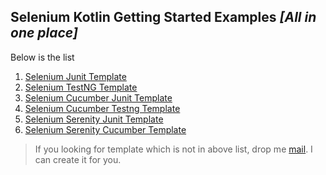  ## Selenium Kotlin Getting Started Examples *[All in one place]*
 
 Below is the list
 
  1. [Selenium Junit Template](https://github.com/sridharbandi/Selenium-Kotlin-Getting-Started-Examples/tree/master/Selenium-Junit-Template)
  2. [Selenium TestNG Template](https://github.com/sridharbandi/Selenium-Kotlin-Getting-Started-Examples/tree/master/Selenium-Testng-Template)
  3. [Selenium Cucumber Junit Template](https://github.com/sridharbandi/Selenium-Kotlin-Getting-Started-Examples/tree/master/Selenium-Cucumber-Junit-Template)
  4. [Selenium Cucumber Testng Template](https://github.com/sridharbandi/Selenium-Kotlin-Getting-Started-Examples/tree/master/Selenium-Cucumber-Testng-Template)
  5. [Selenium Serenity Junit Template](https://github.com/sridharbandi/Selenium-Kotlin-Getting-Started-Examples/tree/master/Selenium-Serenity-Junit-Template)
  6. [Selenium Serenity Cucumber Template](https://github.com/sridharbandi/Selenium-Kotlin-Getting-Started-Examples/tree/master/Selenium-Serenity-Cucumber-Template)
  
> If you looking for template which is not in above list, drop me [mail](mailto:sridhar.bandi.ece@gmail.com). I can create it for you.
